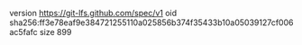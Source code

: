version https://git-lfs.github.com/spec/v1
oid sha256:ff3e78eaf9e384721255110a025856b374f35433b10a05039127cf006ac5fafc
size 899

